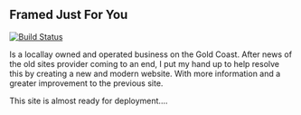 ## Framed Just For You
<p>
<a href="https://github.com/SethSharp/FramedJustForYou/actions"><img src="https://github.com/laravel/framework/workflows/tests/badge.svg" alt="Build Status"></a>
</p>

Is a locallay owned and operated business on the Gold Coast. After news of the old sites provider coming to an end, I put my hand up to help resolve this by creating a new and modern website. With more information and a greater improvement to the previous site.

This site is almost ready for deployment....
